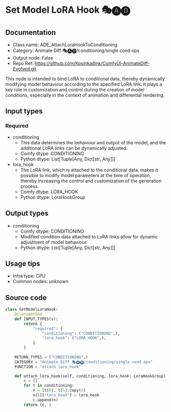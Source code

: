 # Set Model LoRA Hook 🎭🅐🅓
## Documentation
- Class name: ADE_AttachLoraHookToConditioning
- Category: Animate Diff 🎭🅐🅓/conditioning/single cond ops
- Output node: False
- Repo Ref: https://github.com/Kosinkadink/ComfyUI-AnimateDiff-Evolved.git

This node is intended to bind LoRA to conditional data, thereby dynamically modifying model behaviour according to the specified LoRA link. It plays a key role in customization and control during the creation of model conditions, especially in the context of animation and differential rendering.

## Input types
### Required
- conditioning
    - This data determines the behaviour and output of the model, and the additional LoRA links can be dynamically adjusted.
    - Comfy dtype: CONDITIONING
    - Python dtype: List[Tuple[Any, Dict[str, Any]]]
- lora_hook
    - The LoRA link, which is attached to the conditional data, makes it possible to modify model parameters at the time of operation, thereby increasing the control and customization of the generation process.
    - Comfy dtype: LORA_HOOK
    - Python dtype: LoraHookGroup

## Output types
- conditioning
    - Comfy dtype: CONDITIONING
    - Modified condition data attached to LoRA links allow for dynamic adjustment of model behaviour.
    - Python dtype: List[Tuple[Any, Dict[str, Any]]]

## Usage tips
- Infra type: CPU
- Common nodes: unknown

## Source code
```python
class SetModelLoraHook:
    @classmethod
    def INPUT_TYPES(s):
        return {
            "required": {
                "conditioning": ("CONDITIONING",),
                "lora_hook": ("LORA_HOOK",),
            }
        }
    
    RETURN_TYPES = ("CONDITIONING",)
    CATEGORY = "Animate Diff 🎭🅐🅓/conditioning/single cond ops"
    FUNCTION = "attach_lora_hook"

    def attach_lora_hook(self, conditioning, lora_hook: LoraHookGroup):
        c = []
        for t in conditioning:
            n = [t[0], t[1].copy()]
            n[1]["lora_hook"] = lora_hook
            c.append(n)
        return (c, )